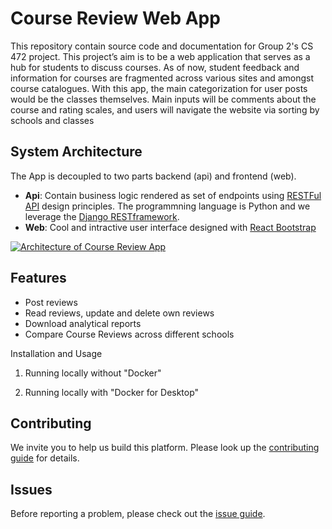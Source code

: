 # Course Review Web App
This repository contain source code and documentation for Group 2's CS 472 project. This project’s aim is to be a web application that serves as a hub for students to discuss courses. As of now, student feedback and information for courses are fragmented across various sites and amongst course catalogues. With this app, the main categorization for user posts would be the classes themselves. Main inputs will be comments about the course and rating scales, and users will navigate the website via sorting by schools and classes
## System Architecture
The App is decoupled to two parts backend (api) and frontend (web). 
- **Api**: Contain business logic rendered as set of endpoints using [RESTFul API](https://restfulapi.net/) design principles. The programmning language is Python and we leverage the [Django RESTframework](https://www.django-rest-framework.org/). 
- **Web**: Cool and intractive user interface designed with [React Bootstrap](https://react-bootstrap.netlify.app/)

[![Architecture of
Course Review App](./docs/img/class_diagram.jpg)](./docs/img/class_diagram.jpg)
## Features
- Post reviews
- Read reviews, update and delete own reviews
- Download analytical reports
- Compare Course Reviews across different schools

Installation and Usage
1. Running locally without "Docker"
   
2. Running locally with "Docker for Desktop"

## Contributing
We invite you to help us build this platform. Please look up the [contributing guide]() for details.

## Issues
Before reporting a problem, please check out the [issue guide]().